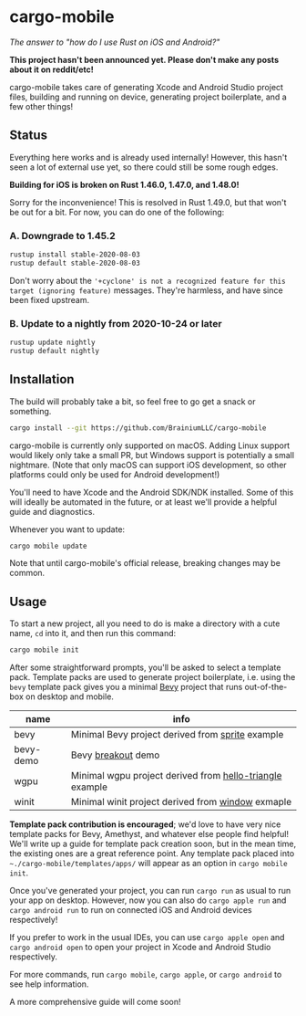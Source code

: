 # cargo-mobile

*The answer to "how do I use Rust on iOS and Android?"*

**This project hasn't been announced yet. Please don't make any posts about it on reddit/etc!**

cargo-mobile takes care of generating Xcode and Android Studio project files, building and running on device, generating project boilerplate, and a few other things!

## Status

Everything here works and is already used internally! However, this hasn't seen a lot of external use yet, so there could still be some rough edges.

**Building for iOS is broken on Rust 1.46.0, 1.47.0, and 1.48.0!**

Sorry for the inconvenience! This is resolved in Rust 1.49.0, but that won't be out for a bit. For now, you can do one of the following:

### A. Downgrade to 1.45.2

```bash
rustup install stable-2020-08-03
rustup default stable-2020-08-03
```

Don't worry about the `'+cyclone' is not a recognized feature for this target (ignoring feature)` messages. They're harmless, and have since been fixed upstream.

### B. Update to a nightly from 2020-10-24 or later

```bash
rustup update nightly
rustup default nightly
```

## Installation

The build will probably take a bit, so feel free to go get a snack or something.

```bash
cargo install --git https://github.com/BrainiumLLC/cargo-mobile
```

cargo-mobile is currently only supported on macOS. Adding Linux support would likely only take a small PR, but Windows support is potentially a small nightmare. (Note that only macOS can support iOS development, so other platforms could only be used for Android development!)

You'll need to have Xcode and the Android SDK/NDK installed. Some of this will ideally be automated in the future, or at least we'll provide a helpful guide and diagnostics.

Whenever you want to update:

```bash
cargo mobile update
```

Note that until cargo-mobile's official release, breaking changes may be common.

## Usage

To start a new project, all you need to do is make a directory with a cute name, `cd` into it, and then run this command:

```bash
cargo mobile init
```

After some straightforward prompts, you'll be asked to select a template pack. Template packs are used to generate project boilerplate, i.e. using the `bevy` template pack gives you a minimal [Bevy](https://bevyengine.org/) project that runs out-of-the-box on desktop and mobile.

| name      | info                                                                                                                              |
| --------- | --------------------------------------------------------------------------------------------------------------------------------- |
| bevy      | Minimal Bevy project derived from [sprite](https://github.com/bevyengine/bevy/blob/master/examples/2d/sprite.rs) example          |
| bevy-demo | Bevy [breakout](https://github.com/bevyengine/bevy/blob/master/examples/game/breakout.rs) demo                                    |
| wgpu      | Minimal wgpu project derived from [hello-triangle](https://github.com/gfx-rs/wgpu-rs/tree/master/examples/hello-triangle) example |
| winit     | Minimal winit project derived from [window](https://github.com/rust-windowing/winit/tree/master/examples/window) exmaple          |

**Template pack contribution is encouraged**; we'd love to have very nice template packs for Bevy, Amethyst, and whatever else people find helpful! We'll write up a guide for template pack creation soon, but in the mean time, the existing ones are a great reference point. Any template pack placed into `~./cargo-mobile/templates/apps/` will appear as an option in `cargo mobile init`.

Once you've generated your project, you can run `cargo run` as usual to run your app on desktop. However, now you can also do `cargo apple run` and `cargo android run` to run on connected iOS and Android devices respectively!

If you prefer to work in the usual IDEs, you can use `cargo apple open` and `cargo android open` to open your project in Xcode and Android Studio respectively.

For more commands, run `cargo mobile`, `cargo apple`, or `cargo android` to see help information.

A more comprehensive guide will come soon!
